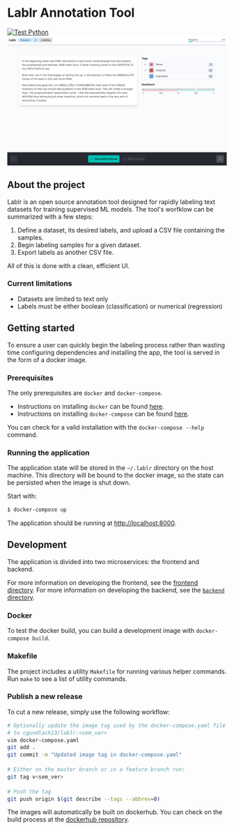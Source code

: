 # Lablr Annotation Tool
[![Test Python](https://github.com/VarityPlatform/lablr/actions/workflows/test-python.yml/badge.svg)](https://github.com/VarityPlatform/lablr/actions/workflows/test-python.yml)
![Example image](docs/labeling.png)

## About the project
Lablr is an open source annotation tool designed for rapidly labeling text datasets for training supervised ML models.  The tool's worfklow can be summarized with a few steps:

1. Define a dataset, its desired labels, and upload a CSV file containing the samples.
2. Begin labeling samples for a given dataset.
3. Export labels as another CSV file.

All of this is done with a clean, efficient UI.

### Current limitations
* Datasets are limited to text only
* Labels must be either boolean (classification) or numerical (regression)

## Getting started
To ensure a user can quickly begin the labeling process rather than wasting time configuring dependencies and installing the app, the tool is served in the form of a docker image.

### Prerequisites
The only prerequisites are `docker` and `docker-compose`.

* Instructions on installing `docker` can be found [here](https://docs.docker.com/get-docker/).
* Instructions on installing `docker-compose` can be found [here](https://docs.docker.com/compose/install/).

You can check for a valid installation with the `docker-compose --help` command.

### Running the application
The application state will be stored in the `~/.lablr` directory on the host machine.  This directory will be bound to the docker image, so the state can be persisted when the image is shut down.

Start with:
```bash
$ docker-compose up
```

The application should be running at [http://localhost:8000](http://localhost:8000).

## Development
The application is divided into two microservices: the frontend and backend.

For more information on developing the frontend, see the [frontend directory](./frontend).
For more information on developing the backend, see the [`backend` directory](./backend).

### Docker
To test the docker build, you can build a development image with `docker-compose build`.

### Makefile
The project includes a utility `Makefile` for running various helper commands.  Run `make` to see a list of utility commands.

### Publish a new release
To cut a new release, simply use the following workflow:
```bash
# Optionally update the image tag used by the docker-compose.yaml file
# to cgundlach13/lablr:<sem_ver>
vim docker-compose.yaml
git add .
git commit -m "Updated image tag in docker-compose.yaml"

# Either on the master branch or in a feature branch run:
git tag v<sem_ver>

# Push the tag
git push origin $(git describe --tags --abbrev=0)
```

The images will automatically be built on dockerhub.  You can check on the build process at the [dockerhub repository](https://hub.docker.com/repository/docker/cgundlach13/lablr).

